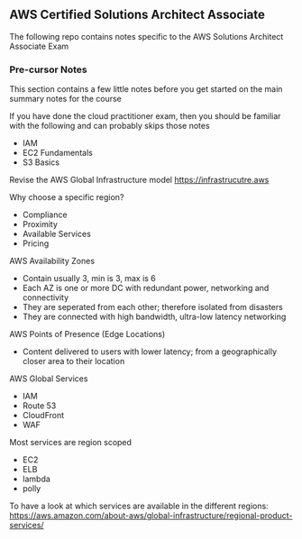 ## AWS Certified Solutions Architect Associate  

The following repo contains notes specific to the AWS Solutions Architect Associate Exam  

### Pre-cursor Notes  
This section contains a few little notes before you get started on the main summary notes for the course  

If you have done the cloud practitioner exam, then you should be familiar with the following and can probably skips those notes  
- IAM  
- EC2 Fundamentals  
- S3 Basics  

Revise the AWS Global Infrastructure model  https://infrastrucutre.aws  

Why choose a specific region?  
- Compliance  
- Proximity  
- Available Services  
- Pricing  

AWS Availability Zones  
- Contain usually 3, min is 3, max is 6  
- Each AZ is one or more DC with redundant power, networking and connectivity  
- They are seperated from each other; therefore isolated from disasters  
- They are connected with high bandwidth, ultra-low latency networking  

AWS Points of Presence (Edge Locations)  
- Content delivered to users with lower latency; from a geographically closer area to their location  

AWS Global Services  
- IAM  
- Route 53  
- CloudFront  
- WAF  

Most services are region scoped  
- EC2  
- ELB  
- lambda  
- polly  

To have a look at which services are available in the different regions:  
https://aws.amazon.com/about-aws/global-infrastructure/regional-product-services/  


